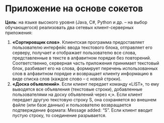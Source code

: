 # Приложение на основе сокетов
**Цель**: на языке высокого уровня (Java, C#, Python и др. – на выбор обучающегося) реализовать два сетевых клиент-серверных приложения:
1. **«Сортировщик слов»**. Клиентская программа предоставляет пользователю интерфейс ввода текстового блока, отправляет его серверу, получает и отображает пользователю все слова, представленные в тексте в алфавитном порядке без повторений. Соответственно, серверная часть приложения принимает текстовый блок, разбивает его на слова, формирует перечень использованных слов в алфавитном порядке и возвращает клиенту информацию в виде списка слов (каждое слово – с новой строки).
2. **«Доска объявлений»**. Если клиент передает команду «LIST», то ему выводятся все объявления (текстовые строки), добавленные пользователями на доску объявлений через «;». Если клиент передает другую текстовую строку S, она сохраняется во внешнем файле (или базе данных) и пользователю возвращается подтверждение формата: Message added: “S”. Если клиент вводит пустую строку, то соединение разрывается.